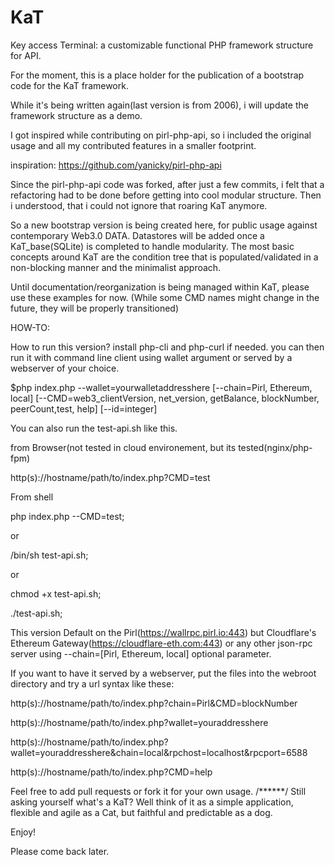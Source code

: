 # KaT
Key access Terminal: a customizable functional PHP framework structure for API.

For the moment, this is a place holder for the publication of a bootstrap code for the KaT framework.

While it's being written again(last version is from 2006), i will update the framework structure as a demo. 

I got inspired while contributing on pirl-php-api, so i included the original usage and all my contributed features in a smaller footprint.

inspiration: https://github.com/yanicky/pirl-php-api

Since the pirl-php-api code was forked, after just a few commits, i felt that a refactoring had to be done before getting into cool modular structure. Then i understood, that i could not ignore that roaring KaT anymore. 

So a new bootstrap version is being created here, for public usage against contemporary Web3.0 DATA. Datastores will be added once a KaT_base(SQLite) is completed to handle modularity. The most basic concepts around KaT are the condition tree that is populated/validated in a non-blocking manner and the minimalist approach.

Until documentation/reorganization is being managed within KaT, please use these examples for now.
(While some CMD names might change in the future, they will be properly transitioned)

HOW-TO:

How to run this version? install php-cli and php-curl if needed. you can then run it with command line client using wallet argument or served by a webserver of your choice.

$php index.php --wallet=yourwalletaddresshere [--chain=Pirl, Ethereum, local] [--CMD=web3_clientVersion, net_version, getBalance, blockNumber, peerCount,test, help] [--id=integer]

You can also run the test-api.sh like this.

from Browser(not tested in cloud environement, but its tested(nginx/php-fpm)

http(s)://hostname/path/to/index.php?CMD=test

From shell

php index.php --CMD=test;

or

/bin/sh test-api.sh;

or

chmod +x test-api.sh;

./test-api.sh;

This version Default on the Pirl(https://wallrpc.pirl.io:443) but Cloudflare's Ethereum Gateway(https://cloudflare-eth.com:443) or any other json-rpc server using --chain=[Pirl, Ethereum, local] optional parameter.

If you want to have it served by a webserver, put the files into the webroot directory and try a url syntax like these:

http(s)://hostname/path/to/index.php?chain=Pirl&CMD=blockNumber

http(s)://hostname/path/to/index.php?wallet=youraddresshere

http(s)://hostname/path/to/index.php?wallet=youraddresshere&chain=local&rpchost=localhost&rpcport=6588

http(s)://hostname/path/to/index.php?CMD=help

Feel free to add pull requests or fork it for your own usage.
/******/
Still asking yourself what's a KaT? 
Well think of it as a simple application, flexible and agile as a Cat, but faithful and predictable as a dog.

Enjoy!

Please come back later.
